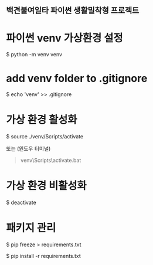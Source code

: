 ## 백견불여일타 파이썬 생활밀착형 프로젝트


# 파이썬 venv 가상환경 설정

$ python -m venv venv

# add venv folder to .gitignore

$ echo 'venv' >> .gitignore


# 가상 환경 활성화

$ source ./venv/Scripts/activate

또는 (윈도우 터미널)
> venv\Scripts\activate.bat

# 가상 환경 비활성화

$ deactivate


# 패키지 관리

$ pip freeze > requirements.txt

$ pip install -r requirements.txt

